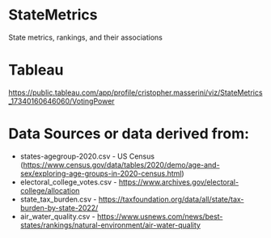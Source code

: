 # StateMetrics
State metrics, rankings, and their associations 

# Tableau
https://public.tableau.com/app/profile/cristopher.masserini/viz/StateMetrics_17340160646060/VotingPower

# Data Sources or data derived from:
- states-agegroup-2020.csv - US Census (https://www.census.gov/data/tables/2020/demo/age-and-sex/exploring-age-groups-in-2020-census.html)
- electoral_college_votes.csv - https://www.archives.gov/electoral-college/allocation
- state_tax_burden.csv - https://taxfoundation.org/data/all/state/tax-burden-by-state-2022/
- air_water_quality.csv - https://www.usnews.com/news/best-states/rankings/natural-environment/air-water-quality
